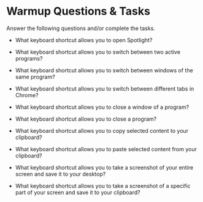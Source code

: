 # Warmup Questions & Tasks

Answer the following questions and/or complete the tasks.

- What keyboard shortcut allows you to open Spotlight?

- What keyboard shortcut allows you to switch between two active programs?

- What keyboard shortcut allows you to switch between windows of the same program?

- What keyboard shortcut allows you to switch between different tabs in Chrome?

- What keyboard shortcut allows you to close a window of a program?

- What keyboard shortcut allows you to close a program?

- What keyboard shortcut allows you to copy selected content to your clipboard?

- What keyboard shortcut allows you to paste selected content from your clipboard?

- What keyboard shortcut allows you to take a screenshot of your entire screen and save it to your desktop?

- What keyboard shortcut allows you to take a screenshot of a specific part of your screen and save it to your clipboard?
